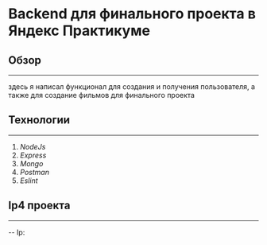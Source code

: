 # Backend для финального проекта в Яндекс Практикуме
## Обзор
-----
здесь я написал функционал для создания и получения пользователя, а также 
для создание фильмов для финального проекта
## Технологии
-----
1) *NodeJs*
2) *Express*
3) *Mongo*
4) *Postman*
5) *Eslint*
## Ip4 проекта
-----
-- Ip: 
